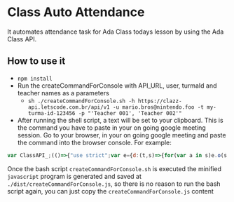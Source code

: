 # Class Auto Attendance

It automates attendance task for Ada Class todays lesson by using the Ada Class API.

## How to use it

* `npm install`
* Run the createCommandForConsole with API_URL, user, turmaId and teacher names as a parameters
    * `sh ./createCommandForConsole.sh -h https://clazz-api.letscode.com.br/api/v1 -u mario.bros@nintendo.foo -t my-turma-id-123456 -p "'Teacher 001', 'Teacher 002'"`
* After running the shell script, a text will be set to your clipboard. This is the command you have to paste in your on going google meeting session. Go to your browser, in your on going google meeting and paste the command into the browser console. For example:

```javascript
var ClassAPI_;(()=>{"use strict";var e={d:(t,s)=>{for(var a in s)e.o(s,a)&&!e.o(t,a)&&Object.defineProperty(t,a,{enumerable:!0,get:s[a]})},o:(e,t)=>Object.prototype.hasOwnProperty.call(e,t),r:e=>{"undefined"!=typeof Symbol&&Symbol.toStringTag&&Object.defineProperty(e,Symbol.toStringTag,{value:"Module"}),Object.defineProperty(e,"__esModule",{value:!0})}},t={};e.r(t),e.d(t,{App:()=>h});class s{static classAPI={protocol:"https://",host:"class-api-prd.letscode.com.br",path:"/api/v1"}}class a{static isSameDay(e,t){return e instanceof Date&&t instanceof Date&&e.getDate()==t.getDate()&&e.getMonth()==t.getMonth()&&e.getFullYear()==t.getFullYear()}}class o{#e="";constructor(e){this.#e=e}async getTodayLesson(e){const t=await this.getLessons(e);let s={};return await t.forEach((async e=>{a.isSameDay(new Date(e.date),new Date)&&(s=e)})),s}async getLessons(e){return await fetch(s.classAPI.protocol+s.classAPI.host+s.classAPI.path+"/Turma/"+e+"/lessons",{headers:{accept:"application/json","accept-language":"en-US,en;q=0.9,pt-PT;q=0.8,pt;q=0.7",authorization:"Bearer "+this.#e,"cache-control":"no-cache",pragma:"no-cache","sec-fetch-dest":"empty","sec-fetch-mode":"cors","sec-fetch-site":"same-site"},body:null,method:"GET",mode:"cors",credentials:"include"}).then((async e=>await e.json()))}}class c{#e="";#t=null;constructor(e,t){t instanceof o&&(this.#t=t),this.#e=e}async getTodayAttendances(e){const t=await this.#t.getTodayLesson(e);return await fetch(s.classAPI.protocol+s.classAPI.host+s.classAPI.path+"/Turma/"+e+"/lessons/"+t.uuid+"/attendances",{headers:{accept:"application/json","accept-language":"en-US,en;q=0.9,pt-PT;q=0.8,pt;q=0.7",authorization:"Bearer "+this.#e,"cache-control":"no-cache",pragma:"no-cache","sec-fetch-dest":"empty","sec-fetch-mode":"cors","sec-fetch-site":"same-site"},body:null,method:"GET",mode:"cors",credentials:"include"}).then((async e=>await e.json()))}}class n{authToken="";#s="";#a="";constructor(e,t){this.#s=e,this.#a=t}async authenticate(){return await fetch(s.classAPI.protocol+s.classAPI.host+s.classAPI.path+"/Auth",{headers:{accept:"application/json","cache-control":"no-cache","content-type":"application/json-patch+json",pragma:"no-cache","sec-fetch-dest":"empty","sec-fetch-mode":"cors","sec-fetch-site":"same-site"},body:'{"email":" '+this.#s+' ","password":"'+this.#a+'"}',method:"POST",mode:"cors",credentials:"omit"})}}class h{#e="";async run(e,t,s){this.#e=await this.doAuth(e,t);const a=new c(this.#e,new o(this.#e)),n=await a.getTodayAttendances(s);console.log(n)}async doAuth(e,t){return new n(e,t).authenticate().then((async e=>(await e.json()).session))}}ClassAPI_=t})();await new ClassAPI_.App().run('mario.bros@nintendo.foo', 'my_very_hard_passowrd_123', 'my-turma-id-123456')
```
Once the bash script `createCommandForConsole.sh` is executed the minified `javascript` program is generated and saved at `./dist/createCommandForConsole.js`, so there is no reason to run the bash script again, you can just copy the `createCommandForConsole.js` content